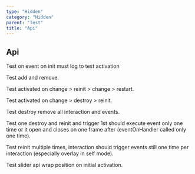 ```yaml
---
type: "Hidden"
category: "Hidden"
parent: "Test"
title: "Api"
---
```


## Api

Test on event on init must log to test activation

Test add and remove.

Test activated on change > reinit > change > restart.

Test activated on change > destroy > reinit.

Test destroy remove all interaction and events.

Test one destroy and reinit and trigger 1st should execute event only one time or it open and closes on one frame after (eventOnHandler called only one time).

Test reinit multiple times, interaction should trigger events still one time per interaction (especially overlay in self mode).

Test slider api wrap position on initial activation.

<demo>
  <div class="gatsby_demo_item" data-iframe="demos/components/toggle/api">
  </div>
  <div class="gatsby_demo_item" data-iframe="demos/components/overlay/api">
  </div>
  <div class="gatsby_demo_item" data-iframe="demos/components/drop/api">
  </div>
  <div class="gatsby_demo_item" data-iframe="demos/components/tooltip/api">
  </div>
  <div class="gatsby_demo_item" data-iframe="demos/components/slider/api">
  </div>
</demo>
